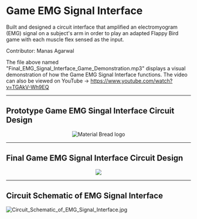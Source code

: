 # Game EMG Signal Interface

Built and designed a circuit interface that amplified an electromyogram (EMG) signal on a subject's arm in order to play an adapted Flappy Bird game with each muscle flex sensed as the input.

Contributor: Manas Agarwal

The file above named "Final_EMG_Signal_Interface_Game_Demonstration.mp3" displays a visual demonstration of how the Game EMG Signal Interface functions. The video can also be viewed on YouTube -> https://www.youtube.com/watch?v=TGAkV-Wh9EQ

--- 
## Prototype Game EMG Singal Interface Circuit Design
<p align="center">
  <img src="Prototype_Game_EMG_Singal_Interface_Circuit_Design.jpeg" alt="Material Bread logo">
  </p>



---

## Final Game EMG Signal Interface Circuit Design
<p align="center">
  <img src="Final_Game_EMG_Signal_Interface_Circuit_Design.jpeg">
  </p>


---

## Circuit Schematic of EMG Signal Interface
![Circuit_Schematic_of_EMG_Signal_Interface.jpg](Circuit_Schematic_of_EMG_Signal_Interface.jpg)
